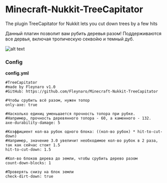 # Minecraft-Nukkit-TreeCapitator
The plugin TreeCapitator for Nukkit lets you cut down trees by a few hits

Данный плагин позволит вам рубить деревья разом! Поддерживаются все дервья, включая тропическую секвойю и темный дуб.

![alt text](http://file-minecraft.com/wp-content/uploads/2014/07/Tree-Capitator-Mod.jpg)

<h3>Config</h3>
<b>config.yml</b>

~~~
#TreeCapitator
#made by Fleynaro v1.0
#GitHub: https://github.com/Fleynaro/Minecraft-Nukkit-TreeCapitator

#Чтобы срубить всё разом, нужен топор
only-axe: true

#Насколько единиц уменьшается прочность топора при рубке.
#Например, прочность деревянного топора - 60, а каменного - 132.
axe-durability-damage: 5

#Коэффициент кол-ва рубок одного блока: ((кол-во рубок) * hit-to-cut-down)
#Например, значение 3.0 увеличит необходимое кол-во рубок в 2 раза, так как сейчас стоит 1.5
hit-to-cut-down: 1.5

#Кол-во блоков дерева до земли, чтобы срубить дерево разом
count-down-blocks: 1

#Проверять снизу на блок земли
check-dirt-down: true
~~~
